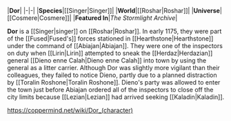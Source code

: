 |**Dor**|
|-|-|
|**Species**|[[Singer\|Singer]]|
|**World**|[[Roshar\|Roshar]]|
|**Universe**|[[Cosmere\|Cosmere]]|
|**Featured In**|*The Stormlight Archive*|

**Dor** is a [[Singer\|singer]] on [[Roshar\|Roshar]].
In early 1175, they were part of the [[Fused\|Fused's]] forces stationed in [[Hearthstone\|Hearthstone]] under the command of [[Abiajan\|Abiajan]]. They were one of the inspectors on duty when [[Lirin\|Lirin]] attempted to sneak the [[Herdaz\|Herdazian]] general [[Dieno enne Calah\|Dieno enne Calah]] into town by using the general as a litter carrier. Although Dor was slightly more vigilant than their colleagues, they failed to notice Dieno, partly due to a planned distraction by [[Toralin Roshone\|Toralin Roshone]]. Dieno's party was allowed to enter the town just before Abiajan ordered all of the inspectors to close off the city limits because [[Lezian\|Lezian]] had arrived seeking [[Kaladin\|Kaladin]].



https://coppermind.net/wiki/Dor_(character)